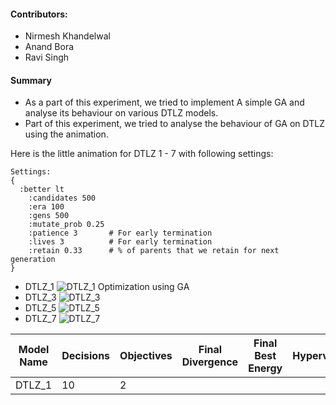#### Contributors:
- Nirmesh Khandelwal
- Anand Bora
- Ravi Singh

#### Summary
- As a part of this experiment, we tried to implement A simple GA and analyse its behaviour on various DTLZ models.
- Part of this experiment, we tried to analyse the behaviour of GA on DTLZ using the animation.


Here is the little animation for DTLZ 1 - 7 with following settings:
```
Settings: 
{   
  :better lt
    :candidates 500
    :era 100
    :gens 500
    :mutate_prob 0.25
    :patience 3       # For early termination
    :lives 3          # For early termination
    :retain 0.33      # % of parents that we retain for next generation
}
```



- DTLZ_1 ![DTLZ_1 Optimization using GA](http://i.imgur.com/BISkpyY.gifv) 
- DTLZ_3 ![DTLZ_3](http://i.imgur.com/KjtuaQd.gif) 
- DTLZ_5 ![DTLZ_5](http://i.imgur.com/XZlNEIw.gif)
- DTLZ_7 ![DTLZ_7](http://i.imgur.com/MbjngQ6.gif)  

|Model Name   |  Decisions  | Objectives  | Final Divergence | Final Best Energy | Hypervolume |
|-------------|-------------|-------------|------------------|-------------------|-------------|
| DTLZ_1      | 10          | 2           |                  | ||
